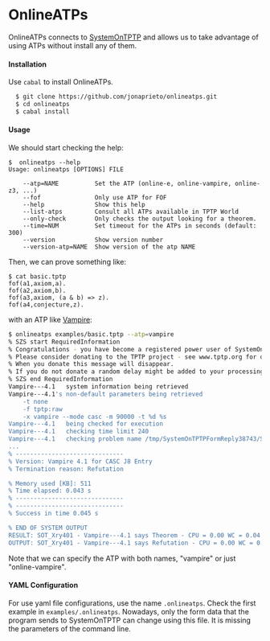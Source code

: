 # OnlineATPs

OnlineATPs connects to [SystemOnTPTP](http://www.cs.miami.edu/~tptp/cgi-bin/SystemOnTPTP)
and allows us to take advantage of using ATPs without install any of them.

#### Installation

Use `cabal` to install OnlineATPs.

```bash
  $ git clone https://github.com/jonaprieto/onlineatps.git
  $ cd onlineatps
  $ cabal install
```

#### Usage

We should start checking the help:

```
$  onlineatps --help
Usage: onlineatps [OPTIONS] FILE

    --atp=NAME          Set the ATP (online-e, online-vampire, online-z3, ...)
    --fof               Only use ATP for FOF
    --help              Show this help
    --list-atps         Consult all ATPs available in TPTP World
    --only-check        Only checks the output looking for a theorem.
    --time=NUM          Set timeout for the ATPs in seconds (default: 300)
    --version           Show version number
    --version-atp=NAME  Show version of the atp NAME
```

Then, we can prove something like:

```
$ cat basic.tptp
fof(a1,axiom,a).
fof(a2,axiom,b).
fof(a3,axiom, (a & b) => z).
fof(a4,conjecture,z).
```
with an ATP like [Vampire](http://www.vprover.org):

```bash
$ onlineatps examples/basic.tptp --atp=vampire
% SZS start RequiredInformation
% Congratulations - you have become a registered power user of SystemOnTPTP, at IP address 138.121.12.14.
% Please consider donating to the TPTP project - see www.tptp.org for details.
% When you donate this message will disappear.
% If you do not donate a random delay might be added to your processing time.
% SZS end RequiredInformation
Vampire---4.1   system information being retrieved
Vampire---4.1's non-default parameters being retrieved
    -t none
    -f tptp:raw
    -x vampire --mode casc -m 90000 -t %d %s
Vampire---4.1   being checked for execution
Vampire---4.1   checking time limit 240
Vampire---4.1   checking problem name /tmp/SystemOnTPTPFormReply38743/SOT_Xry401
...
% ------------------------------
% Version: Vampire 4.1 for CASC J8 Entry
% Termination reason: Refutation

% Memory used [KB]: 511
% Time elapsed: 0.043 s
% ------------------------------
% ------------------------------
% Success in time 0.045 s

% END OF SYSTEM OUTPUT
RESULT: SOT_Xry401 - Vampire---4.1 says Theorem - CPU = 0.00 WC = 0.04
OUTPUT: SOT_Xry401 - Vampire---4.1 says Refutation - CPU = 0.00 WC = 0.04

```

Note that we can specify the ATP with both names, "vampire" or just "online-vampire".

#### YAML Configuration

For use yaml file configurations, use the name `.onlineatps`.
Check the first example in `examples/.onlineatps`. Nowadays, only the form data
that the program sends to SystemOnTPTP can change using this file. It is
missing the parameters of the command line.

